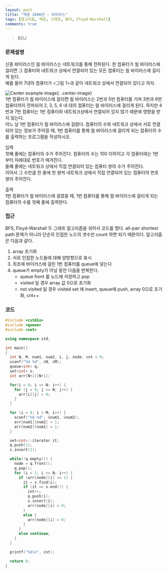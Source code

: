 ```yaml
---
layout: post
title: "백준 2606번 : 바이러스"
tags: [알고리즘, 백준, 그래프, BFS, Floyd-Warshall]
comments: true
---
```


> BOJ  

### 문제설명  
신종 바이러스인 웜 바이러스는 네트워크를 통해 전파된다. 한 컴퓨터가 웜 바이러스에 걸리면 그 컴퓨터와 네트워크 상에서 연결되어 있는 모든 컴퓨터는 웜 바이러스에 걸리게 된다.  
예를 들어 7대의 컴퓨터가 <그림 1>과 같이 네트워크 상에서 연결되어 있다고 하자.  

![Center example image](https://user-images.githubusercontent.com/35067611/60752648-1c339780-a003-11e9-9860-4a68175b4a22.png "Center"){: .center-image}  
1번 컴퓨터가 웜 바이러스에 걸리면 웜 바이러스는 2번과 5번 컴퓨터를 거쳐 3번과 6번 컴퓨터까지 전파되어 2, 3, 5, 6 네 대의 컴퓨터는 웜 바이러스에 걸리게 된다. 하지만 4번과 7번 컴퓨터는 1번 컴퓨터와 네트워크상에서 연결되어 있지 않기 때문에 영향을 받지 않는다.  
어느 날 1번 컴퓨터가 웜 바이러스에 걸렸다. 컴퓨터의 수와 네트워크 상에서 서로 연결되어 있는 정보가 주어질 때, 1번 컴퓨터를 통해 웜 바이러스에 걸리게 되는 컴퓨터의 수를 출력하는 프로그램을 작성하시오.  

입력  
첫째 줄에는 컴퓨터의 수가 주어진다. 컴퓨터의 수는 100 이하이고 각 컴퓨터에는 1번 부터 차례대로 번호가 매겨진다.  
둘째 줄에는 네트워크 상에서 직접 연결되어 있는 컴퓨터 쌍의 수가 주어진다.  
이어서 그 수만큼 한 줄에 한 쌍씩 네트워크 상에서 직접 연결되어 있는 컴퓨터의 번호 쌍이 주어진다.  

출력  
1번 컴퓨터가 웜 바이러스에 걸렸을 때, 1번 컴퓨터를 통해 웜 바이러스에 걸리게 되는 컴퓨터의 수를 첫째 줄에 출력한다.  

### 접근   
BFS, Floyd-Warshall 두 그래프 알고리즘을 섞어서 코드를 짰다. all-pair shortest path 문제가 아니라 단순히 인접한 노드의 갯수만 count 하면 되기 때문이다. 알고리즘은 다음과 같다.  
1. array 초기화  
2. 서로 인접한 노드들에 대해 양방향으로 표시  
3. 최초에 바이러스에 걸린 1번 컴퓨터를 queue에 넣는다  
4. queue가 empty가 아닐 동안 다음을 반복한다.  
    - queue front 를 노드에 저장하고 pop  
    - visited 일 경우 array 값 0으로 초기화
    - not visited 일 경우 visited set 에 insert, queue에 push, array 0으로 초기화, cnt++  


### 코드  
~~~c++
#include <cstdio>
#include <queue>
#include <set>

using namespace std;

int main()
{
  int N, M, num1, num2, i, j, node, cnt = 0;
  scanf("%d %d", &N, &M);
  queue<int> q;
  set<int> s;
  int arr[N+1][N+1];

  for(i = 0; i <= N; i++) {
    for (j = 0; j <= N; j++) {
      arr[i][j] = 0;
    }
  }

  for (i = 0; i < M; i++) {
    scanf("%d %d", &num1, &num2);
    arr[num1][num2] = 1;
    arr[num2][num1] = 1;
  }

  set<int>::iterator it;
  q.push(1);
  s.insert(1);

  while(!q.empty()) {
    node = q.front();
    q.pop();
    for (i = 1; i <= N; i++) {
      if (arr[node][i] == 1) {
        it = s.find(i);
        if (it == s.end()) {
          cnt++;
          q.push(i);
          s.insert(i);
          arr[node][i] = 0;
        }
        else {
          arr[node][i] = 0;
        }
      }
      else continue;
    }
  }

  printf("%d\n", cnt);

  return 0;
}
~~~
